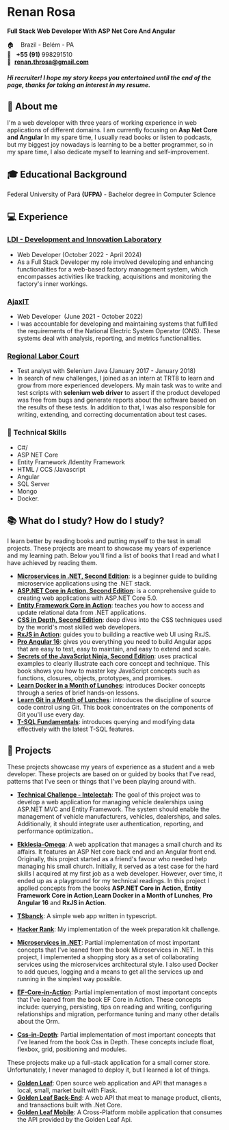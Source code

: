 # Renan Rosa
**Full Stack Web Developer With ASP Net Core And Angular**

:house:    Brazil - Belém - PA <br>
:iphone:   **+55 (91)** 998291510 <br>
:email:  **renan.throsa@gmail.com**

##### Hi recruiter! I hope my story keeps you entertained until the end of the page, thanks for taking an interest in my resume.

## :bell: About me
I'm a web developer with three years of working experience in web applications of different domains. I am currently focusing on **Asp Net Core and Angular** In my spare time, I usually read books or listen to podcasts, but my biggest joy nowadays is learning to be a better programmer, so in my spare time, I also dedicate myself to learning and self-improvement.

## :mortar_board: Educational Background
Federal University of Pará **(UFPA)** - Bachelor degree in Computer Science <br>

## :computer: Experience

### [LDI - Development and Innovation Laboratory](https://www.linkedin.com/company/labldi/)
* Web Developer (October 2022 - April 2024)
* As a Full Stack Developer my role involved developing and enhancing functionalities for a web-based factory management system, which encompasses activities like tracking, acquisitions and monitoring the factory's inner workings.  

### [AjaxIT](https://www.trt8.jus.br/)
* Web Developer  (June 2021 - October 2022)
* I was accountable for developing and maintaining systems that fulfilled the requirements of the National Electric System Operator (ONS). These systems deal with analysis, reporting, and metrics functionalities.  


### [Regional Labor Court](https://www.trt8.jus.br/)
* Test analyst with Selenium Java (January 2017 - January 2018)
* In search of new challenges, I joined as an intern at TRT8 to learn and grow from more experienced developers. My main task was to write and test scripts with **selenium web driver** to assert if the product developed was free from bugs and generate reports about the software based on the results of these tests. In addition to that, I was also responsible for writing, extending, and correcting documentation about test cases. 


### :pushpin: Technical Skills
* C#/
* ASP NET Core
* Entity Framework /Identity Framework 
* HTML / CCS /Javascript 
* Angular
* SQL Server
* Mongo 
* Docker.
 
 ## :books: What do I study? How do I study?

I learn better by reading books and putting myself to the test in small projects. These projects are meant to showcase my years of experience and my learning path. Below you'll find a list of books that I read and what I have achieved by reading them.

* [**Microservices in .NET, Second Edition**](https://www.manning.com/books/microservices-in-net-second-edition): is a beginner guide to building microservice applications using the .NET stack. 
* [**ASP.NET Core in Action, Second Edition**](https://www.manning.com/books/asp-net-core-in-action-second-edition): is a comprehensive guide to creating web applications with ASP.NET Core 5.0. 
* [**Entity Framework Core in Action**](https://www.manning.com/books/entity-framework-core-in-action): teaches you how to access and update relational data from .NET applications.
* [**CSS in Depth, Second Edition**](https://www.manning.com/books/css-in-depth-second-edition): deep dives into the CSS techniques used by the world's most skilled web developers.
* [**RxJS in Action**](https://www.manning.com/books/rxjs-in-action): guides you to building a reactive web UI using RxJS.
* [**Pro Angular 16**](https://www.manning.com/books/pro-angular-16): gives you everything you need to build Angular apps that are easy to test, easy to maintain, and easy to extend and scale. 
* [**Secrets of the JavaScript Ninja, Second Edition**](https://www.manning.com/books/secrets-of-the-javascript-ninja-second-edition): uses practical examples to clearly illustrate each core concept and technique. This book shows you how to master key JavaScript concepts such as functions, closures, objects, prototypes, and promises.  
* [**Learn Docker in a Month of Lunches**](https://www.manning.com/books/learn-docker-in-a-month-of-lunches): introduces Docker concepts through a series of brief hands-on lessons. 
* [**Learn Git in a Month of Lunches**](https://www.manning.com/books/learn-git-in-a-month-of-lunches): introduces the discipline of source code control using Git. This book concentrates on the components of Git you'll use every day. 
* [**T-SQL Fundamentals**](https://www.amazon.com.br/T-SQL-Fundamentals-Itzik-Ben-Gan/dp/0138102104): introduces querying and modifying data effectively with the latest T-SQL features.

## :open_file_folder: Projects
These projects showcase my years of experience as a student and a web developer. These projects are based on or guided by books that I've read, patterns that I've seen or things that I've been playing around with.

* [**Technical Challenge - Intelectah**](https://github.com/renan-throsa/Concessionarias): The goal of this project was to develop a web application for managing vehicle dealerships using ASP.NET MVC and Entity Framework. The system should enable the management of vehicle manufacturers, vehicles, dealerships, and sales. Additionally, it should integrate user authentication, reporting, and performance optimization..

* [**Ekklesia-Omega**](https://github.com/Minimalistware/Ekklesia-Omega): A web application that manages a small church and its affairs. It features an ASP Net core back end and an Angular front end. Originally, this project started as a friend's favour who needed help managing his small church. Initially, it served as a test case for the hard skills I acquired at my first job as a web developer. However, over time, it ended up as a playground for my technical readings. In this project I applied concepts from the books **ASP.NET Core in Action**, **Entity Framework Core in Action**,**Learn Docker in a Month of Lunches**, **Pro Angular 16** and **RxJS in Action**.

* [**TSbanck**](https://github.com/RenanCbcc/tsbank): A simple web app written in typescript.
* [**Hacker Rank**](https://github.com/renan-throsa/HackerRank): My implementation of the week preparation kit challenge. 

* [**Microservices in .NET**](https://github.com/renan-throsa/Microservices-in-Action): Partial implementation of most important concepts that I've leaned from the book Microservices in .NET. In this project, I implemented a shopping story as a set of collaborating services using the microservices architectural style. I also used Docker to add queues, logging and a means to get all the services up and running in the simplest way possible.

* [**EF-Core-in-Action**](https://github.com/renan-throsa/EF-Core-in-Action): Partial implementation of most important concepts that I've leaned from the book EF Core in Action. These concepts include: querying, persisting, tips on reading and writing, configuring relationships and migration, performance tuning and many other details about the Orm.

* [**Css-in-Depth**](https://github.com/renan-throsa/Css-in-Depth): Partial implementation of most important concepts that I've leaned from the book Css in Depth. These concepts include float, flexbox, grid, positioning and modules.

These projects make up a full-stack application for a small corner store. Unfortunately, I never managed to deploy it, but I learned a lot of things.

* [**Golden Leaf**](https://github.com/RenanCbcc/Golden_leaf): Open source web application and API that manages a local, small, market built with Flask.
* [**Golden Leaf Back-End**](https://github.com/renan-throsa/Golden-Leaf-Back-End): A web API that meat to manage product, clients, and transactions built with .Net Core.
* [**Golden Leaf Mobile**](https://github.com/RenanCbcc/GoldenLeafMobile): A Cross-Platform mobile application that consumes the API provided by the Golden Leaf Api.
